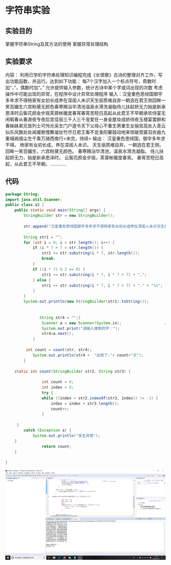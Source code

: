 字符串实验
======================
实验目的
---------------------
掌握字符串String及其方法的使用 掌握异常处理结构

实验要求
---------------------
内容：
利用已学的字符串处理知识编程完成《长恨歌》古诗的整理对齐工作，写出功能函数，并运行。达到如下功能：
每7个汉字加入一个标点符号，奇数时加“，”，偶数时加“。” 允许提供输入参数，统计古诗中某个字或词出现的次数 考虑操作中可能出现的异常，在程序中设计异常处理程序
输入：汉皇重色思倾国御宇多年求不得杨家有女初长成养在深闺人未识天生丽质难自弃一朝选在君王侧回眸一笑百媚生六宫粉黛无颜色春寒赐浴华清池温泉水滑洗凝脂侍儿扶起娇无力始是新承恩泽时云鬓花颜金步摇芙蓉帐暖度春宵春宵苦短日高起从此君王不早朝承欢侍宴无闲暇春从春游夜专夜后宫佳丽三千人三千宠爱在一身金屋妆成娇侍夜玉楼宴罢醉和春姊妹弟兄皆列士可怜光采生门户遂令天下父母心不重生男重生女骊宫高处入青云仙乐风飘处处闻缓歌慢舞凝丝竹尽日君王看不足渔阳鼙鼓动地来惊破霓裳羽衣曲九重城阙烟尘生千乘万骑西南行<未完，待续> 
输出： 汉皇重色思倾国，御宇多年求不得。 杨家有女初长成，养在深闺人未识。 天生丽质难自弃，一朝选在君王侧。 回眸一笑百媚生，六宫粉黛无颜色。 春寒赐浴华清池，温泉水滑洗凝脂。 侍儿扶起娇无力，始是新承恩泽时。 云鬓花颜金步摇，芙蓉帐暖度春宵。 春宵苦短日高起，从此君王不早朝。 …………

代码
---------------------
```java
package String;
import java.util.Scanner;  
public class a2 {
	public static void main(String[] args) {
		StringBuilder str = new StringBuilder();

		str.append("汉皇重色思倾国御宇多年求不得杨家有女初长成养在深闺人未识天生丽质难自弃一朝选在君王侧回眸一笑百媚生六宫粉黛无颜色春寒赐浴华清池温泉水滑洗凝脂侍儿扶起娇无力始是新承恩泽时云鬓花颜金步摇芙蓉帐暖度春宵春宵苦短日高起从此君王不早朝承欢侍宴无闲暇春从春游夜专夜后宫佳丽三千人三千宠爱在一身金屋妆成娇侍夜玉楼宴罢醉和春姊妹弟兄皆列土可怜光彩生门户");

		String str1 = "";
		for (int i = 0; i < str.length(); i++) {                       //超出长度循环结束
			if (i * 7 + 7 > str.length()) {
				str1 += str.substring(i * 7, str.length());
				break;
			}
			if ((i * 7) % 2 == 0) {
				str1 += str.substring(i * 7, i * 7 + 7) + ",";
			} else {
				str1 += str.substring(i * 7, i * 7 + 7) + "." + "\n";
			}
		}
		System.out.println(new StringBuilder(str1).toString());
		
		
		       String str4 = "";{  
		        Scanner a = new Scanner(System.in);                   //声明一个Scanner类
		        System.out.print("请输入搜索的字：");  
		        str4=a.next();    		        
		    }  
		
		 int count = count(str, str4);
			System.out.println(str4 +  "出现了:"+ count+"次");
		}
	 
	static int count(StringBuilder str2, String str3) {
				
				int count = 0;
				int index = 0;
				try {
				while ((index = str2.indexOf(str3, index)) != -1) {
					index = index + str3.length();
					count++;
				}
			
	 }
	    catch (Exception a) {
	    	System.out.println("发生异常");
	}
				return count;
	}
		
}
```


![a](https://github.com/poipooi/hyf/blob/master/jieguo.PNG)
